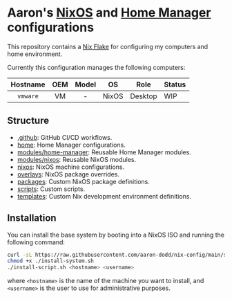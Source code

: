 # Aaron's [NixOS] and [Home Manager] configurations

[NixOS]: https://nixos.org/
[Home Manager]: https://github.com/nix-community/home-manager

This repository contains a [Nix Flake](https://nixos.wiki/wiki/Flakes) for configuring my computers and home environment.

Currently this configuration manages the following computers:

|    Hostname    |       OEM      |        Model        |       OS      |     Role     |  Status  |
| :------------: | :------------: | :-----------------: | :-----------: | :----------: | :------- |
| `vmware`       | VM             | -                   | NixOS         | Desktop      | WIP      |

## Structure

 - [.github]: GitHub CI/CD workflows.
 - [home]: Home Manager configurations.
 - [modules/home-manager]: Reusable Home Manager modules.
 - [modules/nixos]: Reusable NixOS modules.
 - [nixos](./nixos): NixOS machine configurations.
 - [overlays]: NixOS package overrides.
 - [packages]: Custom NixOS package definitions.
 - [scripts]: Custom scripts.
 - [templates]: Custom Nix development environment definitions.

[.github]: ./.github/workflows
[home]: ./home
[modules/home-manager]: ./modules/home-manager
[modules/nixos]: ./modules/nixos
[overlays]: ./overlays
[packages]: ./packages
[scripts]: ./scripts
[templates]: ./templates

## Installation

You can install the base system by booting into a NixOS ISO and running the
following command:

```bash
curl -sL https://raw.githubusercontent.com/aaron-dodd/nix-config/main/scripts/install-system.sh > install-system.sh
chmod +x ./install-system.sh
./install-script.sh <hostname> <username>
```

where `<hostname>` is the name of the machine you want to install, and
`<username>` is the user to use for administrative purposes.

